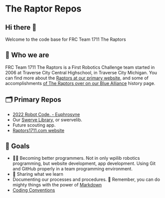 <!--

**Here are some ideas to get you started:**

🙋‍♀️ A short introduction - what is your organization all about?
🌈 Contribution guidelines - how can the community get involved?
👩‍💻 Useful resources - where can the community find your docs? Is there anything else the community should know?
🍿 Fun facts - what does your team eat for breakfast?
🧙 Remember, you can do mighty things with the power of [Markdown](https://docs.github.com/github/writing-on-github/getting-started-with-writing-and-formatting-on-github/basic-writing-and-formatting-syntax)
-->

# The Raptor Repos

## Hi there 👋

Welcome to the code base for FRC Team 1711 The Raptors

## 🙋‍ Who we are

FRC Team 1711 The Raptors is a First Robotics Challenge team started in 2006 at Traverse City Central Highschool, in Traverse City Michigan.  You can find more about the [Raptors at our primary website](http://raptors1711.com/home), and some of accomplishments [of The Raptors over on our Blue Alliance](https://www.thebluealliance.com/team/1711/history) history page.

## 🗂️ Primary Repos

* [2022 Robot Code. - Euphrosyne](https://github.com/frc1711/Euphrosyne)
* Our [Swerve Library](https://github.com/frc1711/swervelib), or swervelib.
* Future scouting app.
* [Raptors1711.com website](https://github.com/frc1711/raptors1711.com)

## 🥅 Goals

* 👩‍💻 Becoming better programmers.  Not in only wpilib robotics programming, but website development, app development.  Using Git and GitHub properly in a team programming environment.
* 📖 Sharing what we learn
* Documenting our processes and procedures. 🧙 Remember, you can do mighty things with the power of [Markdown](https://docs.github.com/github/writing-on-github/getting-started-with-writing-and-formatting-on-github/basic-writing-and-formatting-syntax)
* [Coding Conventions](/profile/coding-conventions.md)
